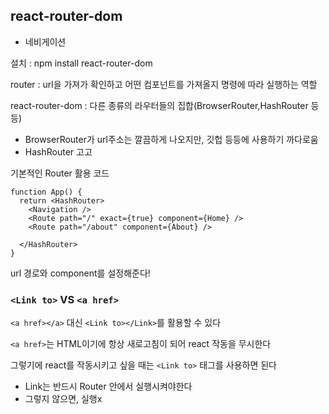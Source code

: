 ## react-router-dom

- 네비게이션



설치 : npm install react-router-dom



router : url을 가져가 확인하고 어떤 컴포넌트를 가져올지 명령에 따라 실행하는 역할

react-router-dom : 다른 종류의 라우터들의 집합(BrowserRouter,HashRouter 등등)

* BrowserRouter가 url주소는 깔끔하게 나오지만, 깃헙 등등에 사용하기 까다로움
* HashRouter 고고



기본적인 Router 활용 코드

```react
function App() {
  return <HashRouter>
    <Navigation />
    <Route path="/" exact={true} component={Home} />
    <Route path="/about" component={About} />

  </HashRouter>
}
```

url 경로와 component를 설정해준다!



### `<Link to>` VS `<a href>`

`<a href></a>` 대신 `<Link to></Link>`를 활용할 수 있다

`<a href>`는 HTML이기에 항상 새로고침이 되어 react 작동을 무시한다

그렇기에 react를 작동시키고 싶을 때는 `<Link to>` 태그를 사용하면 된다 

* Link는 반드시 Router 안에서 실행시켜야한다
* 그렇지 않으면, 실행x

